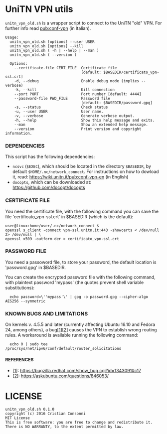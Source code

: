 # UniTN VPN utils

`unitn_vpn_old.sh` is a wrapper script to connect to the UniTN "old" VPN.
For further info read [pub:conf-vpn](https://wiki.unitn.it/pub:conf-vpn)
(in Italian).

```
Usage:
  unitn_vpn_old.sh [options] --user USER
  unitn_vpn_old.sh [options] --kill
  unitn_vpn_old.sh ( -h | --help | --man )
  unitn_vpn_old.sh ( --version )

  Options:
    --certificate-file CERT_FILE  Certificate file
                                  [default: $BASEDIR/certificato_vpn-ssl.crt]
    -d, --debug                   Enable debug mode (implies --verbose)
    -k, --kill                    Kill connection
    --port PORT                   Port number [default: 4444]
    --password-file PWD_FILE      Password file
                                  [default: $BASEDIR/password.gpg]
    -s, --status                  Check status
    -u, --user USER               User name.
    -v, --verbose                 Generate verbose output.
    -h, --help                    Show this help message and exits.
    --man                         Show an extended help message.
    --version                     Print version and copyright information.
```

### DEPENDENCIES

This script has the following dependencies:

  * `ncsvc` (`$EXEC`), which should be located in the directory
    `$BASEDIR`, by default `$HOME/.nc/network_connect`.
    For instructions on how to dowload it, read:
    https://wiki.unitn.it/pub:conf-vpn-en (in English)
  * `docopts`, which can be downloaded at:
    https://github.com/docopt/docopts

### CERTIFICATE FILE

You need the certificate file, with the following command you can save
the file  'certificato_vpn-ssl.crt' in \$BASEDIR (which is the default):
```
user@linux:home/user/.nc/network_connect $
openssl s_client -connect vpn-ssl.unitn.it:443 -showcerts < /dev/null 2> /dev/null | \
openssl x509 -outform der > certificato_vpn-ssl.crt
```

### PASSWORD FILE

You need a passoword file, to store your password, the default location is
'password.gpg' in \$BASEDIR.

You can create the encrypted password file with the following command, with
plaintext password 'mypass' (the quotes prevent shell variable substitutions):
```
  echo password=\''mypass'\' | gpg -o password.gpg --cipher-algo AES256 --symmetric
```

### KNOWN BUGS AND LIMITATIONS

On kernels v. 4.5.5 and later (currently affecting Ubuntu 16.10 and Fedora 24,
among others), a bug[[1]][[2]] causes the VPN to establish wrong routing rules.
A workaround is available running the following command:
```
  echo 0 | sudo tee /proc/sys/net/ipv6/conf/default/router_solicitations
```

#### REFERENCES
* [1]: https://bugzilla.redhat.com/show_bug.cgi?id=1343091#c17
  [[1]]: https://bugzilla.redhat.com/show_bug.cgi?id=1343091#c17
* [2]: https://askubuntu.com/questions/846053/
  [[2]]: https://askubuntu.com/questions/846053/

# LICENSE

```
unitn_vpn_old.sh 0.1.0
copyright (c) 2016 Cristian Consonni
MIT License
This is free software: you are free to change and redistribute it.
There is NO WARRANTY, to the extent permitted by law.
```
